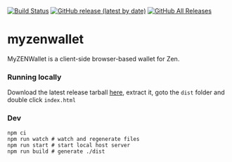 [![Build Status](https://travis-ci.com/HorizenOfficial/myzenwallet.svg?branch=master)](https://travis-ci.com/HorizenOfficial/myzenwallet) [![GitHub release (latest by date)](https://img.shields.io/github/v/release/zencashofficial/myzenwallet)](https://github.com/HorizenOfficial/myzenwallet/releases/latest) [![GitHub All Releases](https://img.shields.io/github/downloads/zencashofficial/myzenwallet/total)](https://github.com/HorizenOfficial/myzenwallet/releases/latest)
# myzenwallet

MyZENWallet is a client-side browser-based wallet for Zen.

### Running locally
Download the latest release tarball [here](https://github.com/HorizenOfficial/myzenwallet/releases/latest), extract it, goto the `dist` folder and double click `index.html`

### Dev
```shell
npm ci
npm run watch # watch and regenerate files
npm run start # start local host server
npm run build # generate ./dist
```
